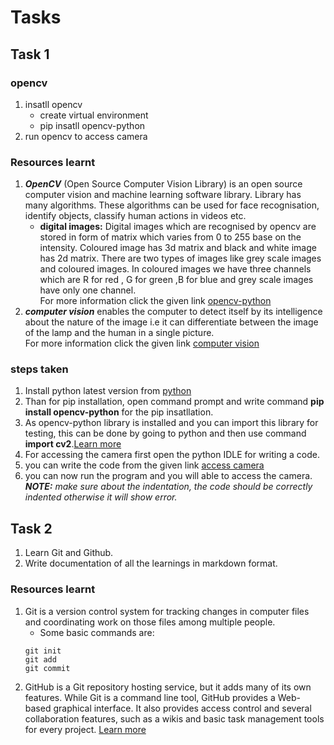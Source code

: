 # Tasks
## Task 1
### opencv
1. insatll opencv
    - create virtual environment
   - pip insatll opencv-python
2. run opencv to access camera
### Resources learnt
 1. ***OpenCV*** (Open Source Computer Vision Library) is an open source computer vision and machine learning software library. 
 Library has many algorithms. These algorithms can be used for face recognisation,  identify objects, classify human actions in videos etc.
    - **digital images:** Digital images which are recognised by opencv are stored in form of matrix which varies from 0 to 255  base on the intensity.
      Coloured image has 3d matrix and black and white image has 2d matrix.
      There are two types of images like grey scale images and coloured images.
      In coloured images we have three channels which are R for red , G for green ,B for blue and grey scale images have only one channel.<br/>
 For more information click the given link [opencv-python](https://opencv-python-tutroals.readthedocs.io/en/latest/py_tutorials/py_setup/py_table_of_contents_setup/py_table_of_contents_setup.html#py-table-of-content-setup)
 2. ***computer vision*** enables the computer to detect itself by its intelligence about the nature of the image
 i.e it can differentiate between the image of the lamp and the human in a single picture.<br/>
 For more information click the given link [computer vision](https://algorithmia.com/blog/introduction-to-computer-vision)
 ### steps taken
 1. Install python latest version from [python](https://www.python.org/downloads/)
 2. Than for pip installation, open command prompt and write command **pip install opencv-python** for the pip insatllation.
 3. As opencv-python library is installed and you can import this library for testing, this can be done by going to python and then use command **import cv2**.[Learn more](https://www.youtube.com/watch?v=tiTud_BlozA&t=4s)
 4. For accessing the camera first open the python IDLE for writing a code.
 5. you can write the code from the given link [access camera](https://www.e-consystems.com/blog/camera/how-to-access-cameras-using-opencv-with-python/)
 6. you can now run the program and you will able to access the camera.<br/>
 ***NOTE:*** *make sure about the indentation, the code should be correctly indented otherwise it will show error.*
## Task 2
1. Learn Git and Github.
2. Write documentation of all the learnings in markdown format.
### Resources learnt
1. Git is a version control system for tracking changes in computer files and coordinating work on those files among multiple people.
   - Some basic commands are:
    ```
    git init
    git add
    git commit
    ```
2. GitHub is a Git repository hosting service, but it adds many of its own features. While Git is a command line tool, GitHub provides a Web-based graphical interface. It also provides access control and several collaboration features, such as a wikis and basic task management tools for every project. [Learn more](https://www.youtube.com/watch?v=iR5WIknxdkY)
